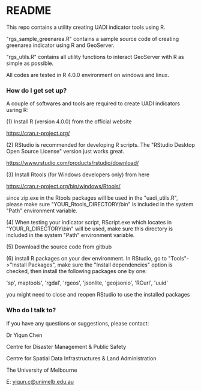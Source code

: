 # README #

This repo contains a utility  creating UADI indicator tools using R.

"rgs_sample_greenarea.R" contains a sample source code of creating greenarea indicator using R and GeoServer.

"rgs_utils.R" contains all utility functions to interact GeoServer with R as simple as possible. 


All codes are tested in R 4.0.0 environment on windows and linux.


### How do I get set up? ###

A couple of softwares and tools are required to create UADI indicators usring R:

(1) Install R (version 4.0.0) from the official website

https://cran.r-project.org/


(2) RStudio is recommended for developing R scripts. The "RStudio Desktop Open Source License" version just works great.

https://www.rstudio.com/products/rstudio/download/


(3) Install Rtools (for Windows developers only) from here 

https://cran.r-project.org/bin/windows/Rtools/ 

since zip.exe in the Rtools packages will be used in the "uadi_utils.R", please make sure "YOUR_Rtools_DIRECTORY/bin" is included in the system "Path" environment variable.

(4) When testing your indicator script, RScript.exe which locates in "YOUR_R_DIRECTORY\bin" will be used, make sure this directory is included in the system "Path" environment variable.

(5) Download the source code from gitbub

(6) install R packages on your dev environment. In RStudio, go to "Tools"->"Install Packages", make sure the "Install dependencies" option is checked, then install the following packages one by one:

'sp', maptools', 'rgdal', 'rgeos', 'jsonlite, 'geojsonio', 'RCurl', 'uuid'

you might need to close and reopen RStudio to use the installed packages



### Who do I talk to? ###

If you have any questions or suggestions, please contact:

Dr Yiqun Chen

Centre for Disaster Management & Public Safety

Centre for Spatial Data Infrastructures & Land Administration

The University of Melbourne

E: yiqun.c@unimelb.edu.au